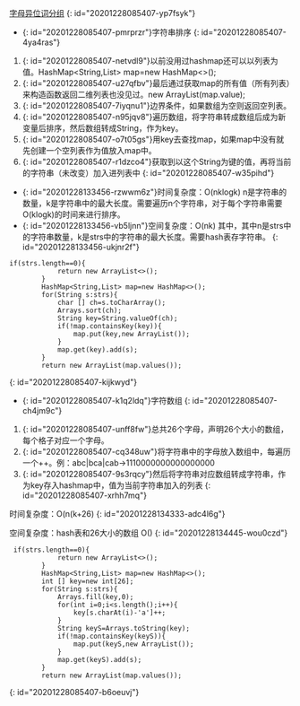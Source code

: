 [字母异位词分组](https://leetcode-cn.com/problems/group-anagrams/)
{: id="20201228085407-yp7fsyk"}

* {: id="20201228085407-pmrprzr"}字符串排序
{: id="20201228085407-4ya4ras"}

1. {: id="20201228085407-netvdl9"}以前没用过hashmap还可以以列表为值。HashMap<String,List> map=new HashMap<>();
2. {: id="20201228085407-u27qfbv"}最后通过获取map的所有值（所有列表）来构造函数返回二维列表也没见过。new ArrayList(map.value);
3. {: id="20201228085407-7iyqnu1"}边界条件，如果数组为空则返回空列表。
4. {: id="20201228085407-n95jqv8"}遍历数组，将字符串转成数组后成为新变量后排序，然后数组转成String，作为key。
5. {: id="20201228085407-o7t05gs"}用key去查找map，如果map中没有就先创建一个空列表作为值放入map中。
6. {: id="20201228085407-r1dzco4"}获取到以这个String为键的值，再将当前的字符串（未改变）加入进列表中
{: id="20201228085407-w35pihd"}

* {: id="20201228133456-rzwwm6z"}时间复杂度：O(nklogk) n是字符串的数量，k是字符串中的最大长度。需要遍历n个字符串，对于每个字符串需要O(klogk)的时间来进行排序。
* {: id="20201228133456-vb5ljnn"}空间复杂度：O(nk) 其中，其中n是strs中的字符串数量，k是strs中的字符串的最大长度。需要hash表存字符串。
{: id="20201228133456-ukjnr2f"}

```
if(strs.length==0){
            return new ArrayList<>();
        }
        HashMap<String,List> map=new HashMap<>();
        for(String s:strs){
            char [] ch=s.toCharArray();
            Arrays.sort(ch);
            String key=String.valueOf(ch);
            if(!map.containsKey(key)){
                map.put(key,new ArrayList());
            }
            map.get(key).add(s);
        }
        return new ArrayList(map.values());
```
{: id="20201228085407-kijkwyd"}

* {: id="20201228085407-k1q2ldq"}字符数组
{: id="20201228085407-ch4jm9c"}

1. {: id="20201228085407-unff8fw"}总共26个字母，声明26个大小的数组，每个格子对应一个字母。
2. {: id="20201228085407-cq348uw"}将字符串中的字母放入数组中，每遍历一个++。例：abc|bca|cab->1110000000000000000
3. {: id="20201228085407-9s3rqcy"}然后将字符串对应数组转成字符串，作为key存入hashmap中，值为当前字符串加入的列表
{: id="20201228085407-xrhh7mq"}

时间复杂度：O(n(k+26)
{: id="20201228134333-adc4l6g"}

空间复杂度：hash表和26大小的数组 O()
{: id="20201228134445-wou0czd"}

```
 if(strs.length==0){
            return new ArrayList<>();
        }
        HashMap<String,List> map=new HashMap<>();
        int [] key=new int[26];
        for(String s:strs){
            Arrays.fill(key,0);
            for(int i=0;i<s.length();i++){
                key[s.charAt(i)-'a']++;
            }
            String keyS=Arrays.toString(key);
            if(!map.containsKey(keyS)){
                map.put(keyS,new ArrayList());
            }
            map.get(keyS).add(s);
        }
        return new ArrayList(map.values());
```
{: id="20201228085407-b6oeuvj"}
